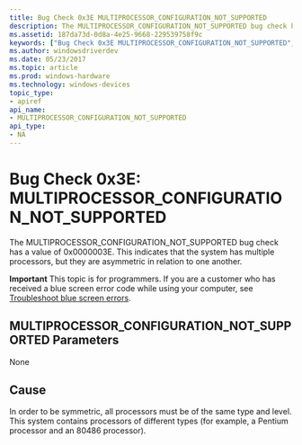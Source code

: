 ```yaml
---
title: Bug Check 0x3E MULTIPROCESSOR_CONFIGURATION_NOT_SUPPORTED
description: The MULTIPROCESSOR_CONFIGURATION_NOT_SUPPORTED bug check has a value of 0x0000003E. This indicates that the system has multiple processors, but they are asymmetric in relation to one another.
ms.assetid: 187da73d-0d8a-4e25-9668-229539758f9c
keywords: ["Bug Check 0x3E MULTIPROCESSOR_CONFIGURATION_NOT_SUPPORTED", "MULTIPROCESSOR_CONFIGURATION_NOT_SUPPORTED"]
ms.author: windowsdriverdev
ms.date: 05/23/2017
ms.topic: article
ms.prod: windows-hardware
ms.technology: windows-devices
topic_type:
- apiref
api_name:
- MULTIPROCESSOR_CONFIGURATION_NOT_SUPPORTED
api_type:
- NA
---
```


# Bug Check 0x3E: MULTIPROCESSOR\_CONFIGURATION\_NOT\_SUPPORTED


The MULTIPROCESSOR\_CONFIGURATION\_NOT\_SUPPORTED bug check has a value of 0x0000003E. This indicates that the system has multiple processors, but they are asymmetric in relation to one another.

**Important** This topic is for programmers. If you are a customer who has received a blue screen error code while using your computer, see [Troubleshoot blue screen errors](http://windows.microsoft.com/windows-10/troubleshoot-blue-screen-errors).

## MULTIPROCESSOR\_CONFIGURATION\_NOT\_SUPPORTED Parameters


None

Cause
-----

In order to be symmetric, all processors must be of the same type and level. This system contains processors of different types (for example, a Pentium processor and an 80486 processor).

 

 




